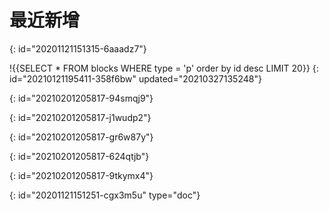 # 最近新增
{: id="20201121151315-6aaadz7"}

!{{SELECT * FROM blocks WHERE type = 'p' order by id desc LIMIT 20}}
{: id="20210121195411-358f6bw" updated="20210327135248"}

{: id="20210201205817-94smqj9"}

{: id="20210201205817-j1wudp2"}

{: id="20210201205817-gr6w87y"}

{: id="20210201205817-624qtjb"}

{: id="20210201205817-9tkymx4"}


{: id="20201121151251-cgx3m5u" type="doc"}

